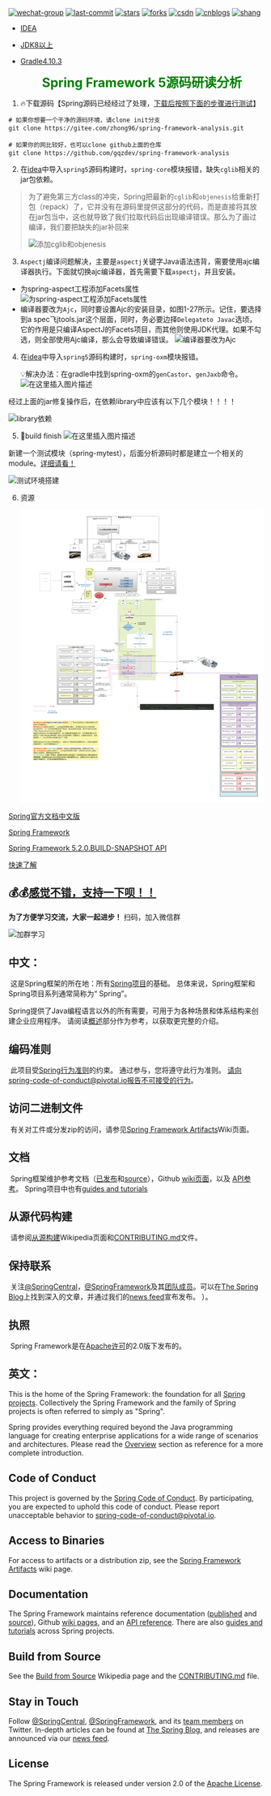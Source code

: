 [![wechat-group](https://badgen.net/badge/language/Spring-framework5)](https://github.com/gqzdev/spring-framework-analysis)
[![last-commit](https://badgen.net/github/last-commit/gqzdev/spring-framework-analysis)](https://github.com/gqzdev/spring-framework-analysis/commits/master)
[![stars](https://badgen.net/github/stars/gqzdev/spring-framework-analysis)](https://github.com/gqzdev/spring-framework-analysis)
[![forks](https://badgen.net/github/forks/gqzdev/spring-framework-analysis)](https://github.com/gqzdev/spring-framework-analysis)
[![csdn](https://badgen.net/badge/blog/ganquanzhong/red)](https://blog.csdn.net/ganquanzhong)
[![cnblogs](https://badgen.net/badge/cnblogs/gqzdev/orange)](https://www.cnblogs.com/gqzdev)
[![shang](https://badgen.net/badge/zhong/赏/blue)](https://www.cnblogs.com/gqzdev/p/shang.html )


- [IDEA](https://www.cnblogs.com/gqzdev/p/idea.html)

- [JDK8以上](https://www.oracle.com/technetwork/java/javase/overview/index.html)

- [Gradle4.10.3](https://services.gradle.org/distributions/)

  <center><span style="color:green;font-size:25px;font-weight:bolder;">Spring Framework 5源码研读分析</span> </center>

1. 🔥下载源码【Spring源码已经经过了处理，[下载后按照下面的步骤进行测试](https://blog.csdn.net/ganquanzhong/article/details/100401914)】

```shell
# 如果你想要一个干净的源码环境，请clone init分支
git clone https://gitee.com/zhong96/spring-framework-analysis.git

# 如果你的网比较好，也可以clone github上面的仓库
git clone https://github.com/gqzdev/spring-framework-analysis
```

2. 在[idea](https://www.cnblogs.com/gqzdev/p/idea.html)中导入`spring5`源码构建时，`spring-core`模块报错，缺失`cglib`相关的jar包依赖。

> 为了避免第三方class的冲突，Spring把最新的`cglib`和`objenesis`给重新打包（repack）了，它并没有在源码里提供这部分的代码，而是直接将其放在jar包当中，这也就导致了我们拉取代码后出现编译错误。那么为了画过编译，我们要把缺失的jar补回来
>
> ![添加cglib和objenesis](https://images.gitee.com/uploads/images/2020/0120/100151_623f5754_1134592.png)

3. `Aspectj`编译问题解决，主要是`aspectj`关键字Java语法违背，需要使用ajc编译器执行。下面就切换ajc编译器，首先需要下载`aspectj`，并且安装。   
- 为spring-aspect工程添加Facets属性
![为spring-aspect工程添加Facets属性](https://images.gitee.com/uploads/images/2020/0120/100151_2efb60db_1134592.png)
- 编译器要改为`Ajc`，同时要设置Ajc的安装目录，如图1-27所示。记住，要选择到a spec飞jtools.jar这个层面，同时，务必要边择`Delegateto Javac`选顷，它的作用是只编译AspectJ的Facets项目，而其他则使用JDK代理。如果不勾选，则全部使用Ajc编译，那么会导致编译错误。
![编译器要改为Ajc](https://images.gitee.com/uploads/images/2020/0120/100151_80b58aed_1134592.png)

4. 在[idea](https://www.cnblogs.com/gqzdev/p/idea.html)中导入`spring5`源码构建时，`spring-oxm`模块报错。
   
    :bulb:解决办法：在gradle中找到spring-oxm的`genCastor`、`genJaxb`命令。
    ![在这里插入图片描述](https://images.gitee.com/uploads/images/2020/0120/100151_6d8fecb8_1134592.png)

  经过上面的jar修复操作后，在依赖library中应该有以下几个模块！！！！

![library依赖](https://images.gitee.com/uploads/images/2020/0120/100151_cea74112_1134592.png)

5.  🧨build finish
    ![在这里插入图片描述](https://images.gitee.com/uploads/images/2020/0120/100151_eb3c7688_1134592.png)

新建一个测试模块（spring-mytest），后面分析源码时都是建立一个相关的module。[详细请看！](https://blog.csdn.net/ganquanzhong/article/details/100401914)

![测试环境搭建](https://images.gitee.com/uploads/images/2020/0120/100151_59f99112_1134592.png)

6. 资源

   ![SpringIoc](SpringIoC加载流程图.png)

[Spring官方文档中文版](https://www.springcloud.cc/spring-reference.html)

[Spring Framework](https://spring.io/projects/spring-framework)

[Spring Framework 5.2.0.BUILD-SNAPSHOT API](https://docs.spring.io/spring/docs/5.2.0.BUILD-SNAPSHOT/javadoc-api/)

[快速了解](https://www.cnblogs.com/gqzdev/p/11667328.html)

##  💰💰[感觉不错，支持一下呗！！](https://www.cnblogs.com/gqzdev/p/shang.html)

 **为了方便学习交流，大家一起进步！** 
 扫码，加入微信群

![加群学习](https://images.gitee.com/uploads/images/2020/0701/135247_9d63c4dd_1134592.png "微信学习群.png")





## 		中文：

​		这是Spring框架的所在地：所有[Spring项目](https://spring.io/projects)的基础。 总体来说，Spring框架和Spring项目系列通常简称为“ Spring”。

​		Spring提供了Java编程语言以外的所有需要，可用于为各种场景和体系结构来创建企业应用程序。 请阅读[概述](https://docs.spring.io/spring/docs/current/spring-framework-reference/overview.html#spring-introduction)部分作为参考，以获取更完整的介绍。

## 编码准则

​		此项目受[Spring行为准则](CODE_OF_CONDUCT.adoc)的约束。 通过参与，您将遵守此行为准则。 请向spring-code-of-conduct@pivotal.io报告不可接受的行为。

## 访问二进制文件

​		有关对工件或分发zip的访问，请参见[Spring Framework Artifacts](https://github.com/spring-projects/spring-framework/wiki/Spring-Framework-Artifacts)Wiki页面。

## 文档

​		Spring框架维护参考文档（[已发布](https://docs.spring.io/spring-framework/docs/current/spring-framework-reference/)和[source](src/docs/asciidoc)），Github [wiki页面](https://github.com/spring-projects/spring-framework/wiki)，以及
[API参考](https://docs.spring.io/spring-framework/docs/current/javadoc-api/)。 Spring项目中也有[guides and tutorials](https://spring.io/guides)

## 从源代码构建

​		请参阅[从源构建](https://github.com/spring-projects/spring-framework/wiki/Build-from-Source)Wikipedia页面和[CONTRIBUTING.md](CONTRIBUTING.md)文件。

## 保持联系

​		关注[@SpringCentral](https://twitter.com/springcentral)，[@SpringFramework](https://twitter.com/springframework)及其[团队成员](https://twitter.com/springframework/lists/team/members)。可以在[The Spring Blog](https://spring.io/blog/)上找到深入的文章，并通过我们的[news feed](https://spring.io/blog/category/news)宣布发布。 ）。

## 执照

​		Spring Framework是在[Apache许可](https://www.apache.org/licenses/LICENSE-2.0)的2.0版下发布的。




## 		英文：

This is the home of the Spring Framework: the foundation for all [Spring projects](https://spring.io/projects). Collectively the Spring Framework and the family of Spring projects is often referred to simply as "Spring". 

Spring provides everything required beyond the Java programming language for creating enterprise applications for a wide range of scenarios and architectures. Please read the [Overview](https://docs.spring.io/spring/docs/current/spring-framework-reference/overview.html#spring-introduction) section as reference for a more complete introduction.

## Code of Conduct

This project is governed by the [Spring Code of Conduct](CODE_OF_CONDUCT.adoc). By participating, you are expected to uphold this code of conduct. Please report unacceptable behavior to spring-code-of-conduct@pivotal.io.

## Access to Binaries

For access to artifacts or a distribution zip, see the [Spring Framework Artifacts](https://github.com/spring-projects/spring-framework/wiki/Spring-Framework-Artifacts) wiki page.

## Documentation

The Spring Framework maintains reference documentation ([published](https://docs.spring.io/spring-framework/docs/current/spring-framework-reference/) and [source](src/docs/asciidoc)), Github [wiki pages](https://github.com/spring-projects/spring-framework/wiki), and an
[API reference](https://docs.spring.io/spring-framework/docs/current/javadoc-api/). There are also [guides and tutorials](https://spring.io/guides) across Spring projects.

## Build from Source

See the [Build from Source](https://github.com/spring-projects/spring-framework/wiki/Build-from-Source) Wikipedia page and the [CONTRIBUTING.md](CONTRIBUTING.md) file.

## Stay in Touch

Follow [@SpringCentral](https://twitter.com/springcentral), [@SpringFramework](https://twitter.com/springframework), and its [team members](https://twitter.com/springframework/lists/team/members) on Twitter. In-depth articles can be found at [The Spring Blog](https://spring.io/blog/), and releases are announced via our [news feed](https://spring.io/blog/category/news).

## License

The Spring Framework is released under version 2.0 of the [Apache License](https://www.apache.org/licenses/LICENSE-2.0).

